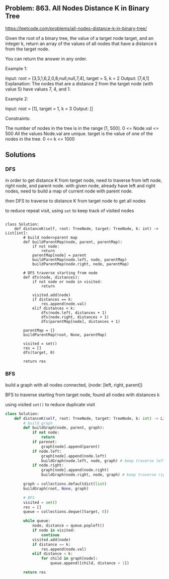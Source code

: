 ## Problem: 863. All Nodes Distance K in Binary Tree

https://leetcode.com/problems/all-nodes-distance-k-in-binary-tree/

Given the root of a binary tree, the value of a target node target, and an integer k, return an array of the values of all nodes that have a distance k from the target node.

You can return the answer in any order.

Example 1:

Input: root = [3,5,1,6,2,0,8,null,null,7,4], target = 5, k = 2
Output: [7,4,1]
Explanation: The nodes that are a distance 2 from the target node (with value 5) have values 7, 4, and 1.

Example 2:

Input: root = [1], target = 1, k = 3
Output: []
 

 Constraints:

 The number of nodes in the tree is in the range [1, 500].
 0 <= Node.val <= 500
 All the values Node.val are unique.
 target is the value of one of the nodes in the tree.
 0 <= k <= 1000


## Solutions
### DFS 
in order to get distance K from target node, need to traverse from left node, right node, and parent node. with given node, already have left and right nodes, need to build a map of
current node with parent node. 

then DFS to traverse to distance K from target node to get all nodes 

to reduce repeat visit, using `set` to keep track of visited nodes


```

class Solution:
    def distanceK(self, root: TreeNode, target: TreeNode, k: int) -> List[int]:
        # build node<>parent map
        def buildParentMap(node, parent, parentMap):
            if not node:
                return
            parentMap[node] = parent
            buildParentMap(node.left, node, parentMap)
            buildParentMap(node.right, node, parentMap)

        # DFS traverse starting from node
        def dfs(node, distances):
            if not node or node in visited:
                return

            visited.add(node)
            if distances == k:
                res.append(node.val)
            elif distances < k:
                dfs(node.left, distances + 1)
                dfs(node.right, distances + 1)
                dfs(parentMap[node], distances + 1)

        parentMap = {}
        buildParentMap(root, None, parentMap)

        visited = set()
        res = []
        dfs(target, 0)

        return res

```


### BFS 

build a graph with all nodes connected, {node: [left, right, parent]}

BFS to traverse starting from target node, found all nodes with distances k 

using visited `set()` to reduce duplicate visit

```python
class Solution:
    def distanceK(self, root: TreeNode, target: TreeNode, k: int) -> List[int]:
        # build graph
        def buildGraph(node, parent, graph):
            if not node:
                return
            if parenet:
                graph[node].append(parent)
            if node.left:
                graph[node].append(node.left)
                buildGraph(node.left, node, graph) # keep traverse left tree
            if node.right:
                graph[node].append(node.right)
                buildGraph(node.right, node, graph) # keep traverse right tree

        graph = collections.defaultdict(list)
        buildGraph(root, None, graph)

        # BFS 
        visited = set()
        res = []
        queue = collections.deque([target, 0])

        while queue:
            node, distance = queue.popleft()
            if node in visited:
                continue
            visited.add(node)
            if distance == k:
                res.append(node.val)
            elif distance < k:
                for child in graph[node]:
                    queue.append([child, distance + 1])

        return res

```

